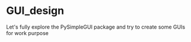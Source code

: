 # GUI_design
Let's fully explore the PySimpleGUI package and try to create some GUIs for work purpose
